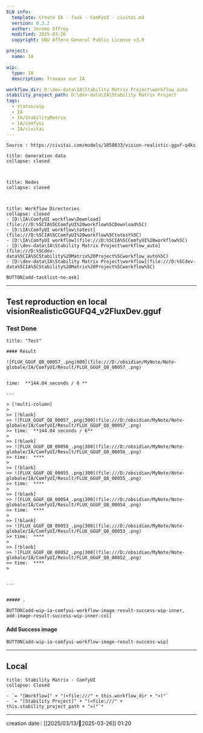```yaml
---
ELN info:
  template: Create IA - Task - ComFyUI - civitai.md
  version: 0.3.2
  author: Jerome Offroy
  modified: 2025-03-26
  copyright: GNU Affero General Public License v3.0

project:
  name: IA

wip:
  type: IA
  description: Travaux sur IA

workflow_dir: D:\dev-data\IA\Stability Matrix Project\workflow_auto
stability_project_path: D:\dev-data\IA\Stability Matrix Project
tags:
  - status/wip
  - IA
  - IA/StabilityMatrix
  - IA/comfyui
  - IA/civitai
---
```


````ad-tip
Source : https://civitai.com/models/1058833/vision-realistic-gguf-q4ks

````

````ad-quote
title: Generation data
collapse: closed



````

````ad-warning
title: Nodes
collapse: closed



````


```ad-info
title: Workflow Directories
collapse: closed
- [D:\IA\ComfyUI workflow\Download](file:///D:%5CIA%5CComfyUI%20workflow%5CDownload%5C)
- [D:\IA\ComfyUI workflow\totest](file:///D:%5CIA%5CComfyUI%20workflow%5Ctotest%5C)
- [D:\IA\ComfyUI workflow](file:///D:%5CIA%5CComfyUI%20workflow%5C)
- [D:\dev-data\IA\Stability Matrix Project\workflow_auto](file:///D:%5Cdev-data%5CIA%5CStability%20Matrix%20Project%5Cworkflow_auto%5C)
- [D:\dev-data\IA\Stability Matrix Project\workflow](file:///D:%5Cdev-data%5CIA%5CStability%20Matrix%20Project%5Cworkflow%5C)
```





`BUTTON[add-tasklist-no-ask]`


---

## Test reproduction en local visionRealisticGGUFQ4_v2FluxDev.gguf

### Test Done

````ad-success
title: "Test"

#### Result

![FLUX_GGUF_Q8_00057_.png|600](file:///D:/obsidian/MyNote/Note-globale/IA/ComfyUI/Result/FLUX_GGUF_Q8_00057_.png)


time:  **144.04 seconds / 6 **

---

> [!multi-column]
>
>> [!blank]
>> ![FLUX_GGUF_Q8_00057_.png|300](file:///D:/obsidian/MyNote/Note-globale/IA/ComfyUI/Result/FLUX_GGUF_Q8_00057_.png)
>> time:  **144.04 seconds / 6**
>
>> [!blank]
>> ![FLUX_GGUF_Q8_00056_.png|300](file:///D:/obsidian/MyNote/Note-globale/IA/ComfyUI/Result/FLUX_GGUF_Q8_00056_.png)
>> time:  ****
>
>> [!blank]
>> ![FLUX_GGUF_Q8_00055_.png|300](file:///D:/obsidian/MyNote/Note-globale/IA/ComfyUI/Result/FLUX_GGUF_Q8_00055_.png)
>> time:  ****
>
>> [!blank]
>> ![FLUX_GGUF_Q8_00054_.png|300](file:///D:/obsidian/MyNote/Note-globale/IA/ComfyUI/Result/FLUX_GGUF_Q8_00054_.png)
>> time:  ****
>
>> [!blank]
>> ![FLUX_GGUF_Q8_00053_.png|300](file:///D:/obsidian/MyNote/Note-globale/IA/ComfyUI/Result/FLUX_GGUF_Q8_00053_.png)
>> time:  ****
>
>> [!blank]
>> ![FLUX_GGUF_Q8_00052_.png|300](file:///D:/obsidian/MyNote/Note-globale/IA/ComfyUI/Result/FLUX_GGUF_Q8_00052_.png)
>> time:  ****
>


---


##### .

````


`BUTTON[add-wip-ia-comfyui-workflow-image-result-success-wip-inner, add-image-result-success-wip-inner-col]`


#### Add Success image

`BUTTON[add-wip-ia-comfyui-workflow-image-result-success-wip]`




---
## Local

```ad-tip
title: Stability Matrix - ComfyUI
collapse: Closed

- `= "[Workflow]" + "(<file:///" + this.workflow_dir + ">)"`
- `= "[Stability Project]" + "(<file:///" + this.stability_project_path + ">)"`*
```

---
creation date:: [[2025/03/13/📒2025-03-26]]  01:20


